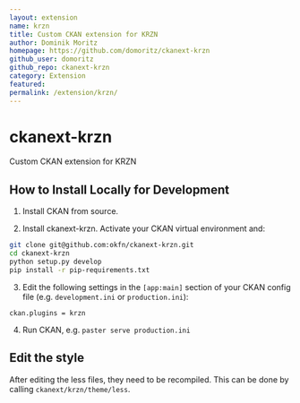 ```yaml
---
layout: extension
name: krzn
title: Custom CKAN extension for KRZN
author: Dominik Moritz
homepage: https://github.com/domoritz/ckanext-krzn
github_user: domoritz
github_repo: ckanext-krzn
category: Extension
featured: 
permalink: /extension/krzn/
---
```



# ckanext-krzn

Custom CKAN extension for KRZN

## How to Install Locally for Development

1. Install CKAN from source.

2. Install ckanext-krzn. Activate your CKAN virtual environment and:

```bash
git clone git@github.com:okfn/ckanext-krzn.git
cd ckanext-krzn
python setup.py develop
pip install -r pip-requirements.txt
```

3. Edit the following settings in the `[app:main]` section of your CKAN config
   file (e.g. `development.ini` or `production.ini`):

```
ckan.plugins = krzn
```

4. Run CKAN, e.g. `paster serve production.ini`

## Edit the style

After editing the less files, they need to be recompiled. This can be done by calling `ckanext/krzn/theme/less`.

